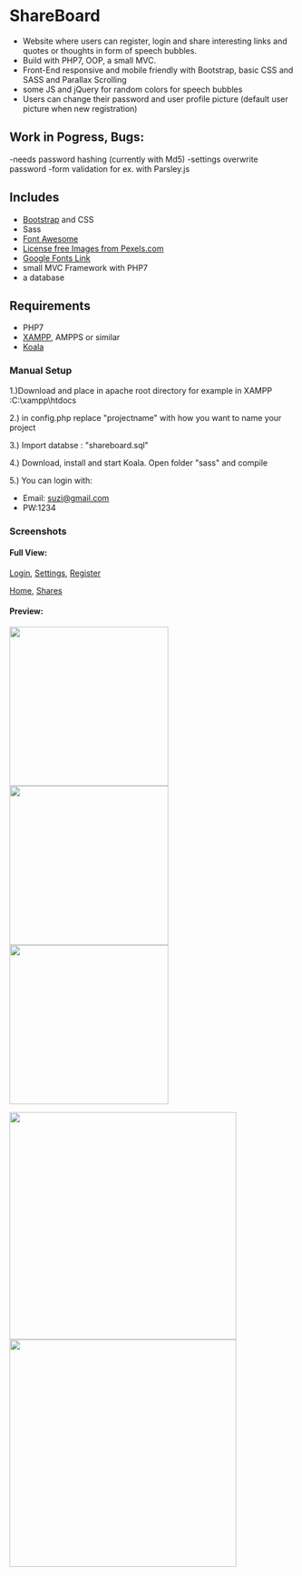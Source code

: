 # ShareBoard
- Website where users can register, login and share interesting links and quotes or thoughts in form of speech bubbles. 
- Build with PHP7, OOP, a small MVC. 
- Front-End responsive and mobile friendly with Bootstrap, basic CSS and SASS and Parallax Scrolling
- some JS and jQuery for random colors for speech bubbles
- Users can change their password and user profile picture (default user picture when new registration)

## Work in Pogress, Bugs:
-needs password hashing (currently with Md5)
-settings overwrite password
-form validation for ex. with Parsley.js

## Includes
- [Bootstrap](http://getbootstrap.com/) and CSS
- Sass
- [Font Awesome](http://fontawesome.io/)
- [License free Images from Pexels.com](https://nodejs.org/en/) 
- [Google Fonts Link](https://fonts.google.com/)
- small MVC Framework with PHP7
- a database

## Requirements
- PHP7
- [XAMPP](https://www.apachefriends.org/de/index.html), AMPPS or similar
- [Koala](http://koala-app.com/)

### Manual Setup

1.)Download and place in apache root directory
for example in XAMPP :C:\xampp\htdocs

2.) in config.php replace "projectname" with how you want to name your project

3.) Import databse : "shareboard.sql"  

4.) Download, install and start Koala. Open folder "sass" and compile

5.) You can login with:
- Email: suzi@gmail.com 
- PW:1234

### Screenshots

#### Full View:
<p>
  <a href="https://postimg.org/image/tk5uvqamn/">Login</a>,
  <a href="https://postimg.org/image/o5wg4fm7b/">Settings</a>,
  <a href="https://postimg.org/image/5jrnyi2ip/">Register</a>
</p>
<p>
  <a href="https://postimg.org/image/635j3p6rr/">Home</a>,
  <a href="https://postimg.org/image/818h9dup5/">Shares</a>
</p>

#### Preview:
<p align="left">
  <img src="https://s3.postimg.org/nvzk4u6ab/login.png"  width="280">
  <img src="https://s7.postimg.org/ac83fdtm3/settings.png"  width="280">
  <img src="https://s24.postimg.org/q3whwzi9x/signup.png"  width="280">
</p>

<p align="left">
  <img src="https://s7.postimg.org/z5jt6it1n/home.png"  width="400">
  <img src="https://s28.postimg.org/ymb04xx2l/logedin_shares.png"  width="400">
</p>

